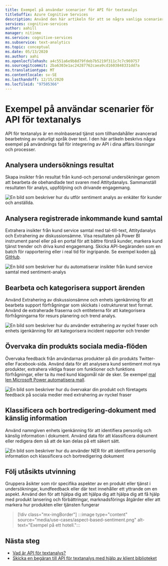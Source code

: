 ```yaml
---
title: Exempel på användar scenarier för API för textanalys
titleSuffix: Azure Cognitive Services
description: Använd den här artikeln för att se några vanliga scenarier för att integrera API för textanalys i dina tjänster och processer.
services: cognitive-services
author: aahill
manager: nitinme
ms.service: cognitive-services
ms.subservice: text-analytics
ms.topic: conceptual
ms.date: 05/13/2020
ms.author: aahi
ms.openlocfilehash: a4c551a6e9b8d79fdeb7b5219f311c7c7c969757
ms.sourcegitcommit: 2ba6303e1ac24287762caea9cd1603848331dd7a
ms.translationtype: MT
ms.contentlocale: sv-SE
ms.lasthandoff: 12/15/2020
ms.locfileid: "97505366"
---
```

# <a name="example-user-scenarios-for-the-text-analytics-api"></a>Exempel på användar scenarier för API för textanalys

API för textanalys är en molnbaserad tjänst som tillhandahåller avancerad bearbetning av naturligt språk över text. I den här artikeln beskrivs några exempel på användnings fall för integrering av API i dina affärs lösningar och processer. 

## <a name="analyze-survey-results"></a>Analysera undersöknings resultat

Skapa insikter från resultat från kund-och personal undersökningar genom att bearbeta de obehandlade text svaren med Attitydanalys. Sammanställ resultaten för analys, uppföljning och drivande engagemang.

![En bild som beskriver hur du utför sentiment analys av enkäter för kunder och anställda.](media/use-cases/survey-results.svg)

## <a name="analyze-recorded-inbound-customer-calls"></a>Analysera registrerade inkommande kund samtal

Extrahera insikter från kund service samtal med tal-till-text, Attitydanalys och Extrahering av diskussionsämne. Visa resultaten på Power BI instrument panel eller på en portal för att bättre förstå kunder, markera kund tjänst trender och driva kund engagemang. Skicka API-begäranden som en batch för rapportering eller i real tid för ingripande. Se exempel koden [på GitHub](https://github.com/rlagh2/callcenteranalytics).

![En bild som beskriver hur du automatiserar insikter från kund service samtal med sentiment-analys](media/use-cases/azure-inbound.svg)

## <a name="process-and-categorize-support-incidents"></a>Bearbeta och kategorisera support ärenden

Använd Extrahering av diskussionsämne och enhets igenkänning för att bearbeta support förfrågningar som skickats i ostrukturerat text format. Använd de extraherade fraserna och entiteterna för att kategorisera förfrågningarna för resurs planering och trend analys.

![En bild som beskriver hur du använder extrahering av nyckel fraser och enhets igenkänning för att kategorisera incident rapporter och trender](media/use-cases/support-incidents.svg)

## <a name="monitor-your-products-social-media-feeds"></a>Övervaka din produkts sociala media-flöden

Övervaka feedback från användarnas produkter på din produkts Twitter-eller Facebook-sida. Använd data för att analysera kund sentiment mot nya produkter, extrahera viktiga fraser om funktioner och funktions förfrågningar, eller ta itu med kund klagomål när de sker. Se exempel [mal len Microsoft Power automatisera mall](https://flow.microsoft.com/galleries/public/templates/2680d2227d074c4d901e36c66e68f6f9/run-sentiment-analysis-on-tweets-and-push-results-to-a-power-bi-dataset/).

![En bild som beskriver hur du övervakar din produkt och företagets feedback på sociala medier med extrahering av nyckel fraser](media/use-cases/social-feed.svg)

## <a name="classify-and-redact-documents-that-have-sensitive-information"></a>Klassificera och bortredigering-dokument med känslig information

Använd namngiven enhets igenkänning för att identifiera personlig och känslig information i dokument. Använd data för att klassificera dokument eller redigera dem så att de kan delas på ett säkert sätt.

![En bild som beskriver hur du använder NER för att identifiera personlig information och klassificera och bortredigering dokument](media/use-cases/sensitive-docs.jpg)

## <a name="perform-opinion-mining"></a>Följ utåsikts utvinning

Gruppera åsikter som rör specifika aspekter av en produkt eller tjänst i undersökningar, kundfeedback eller där text innehåller ett yttrande om en aspekt. Använd den för att hjälpa dig att hjälpa dig att hjälpa dig att få hjälp med produkt lansering och förbättringar, marknadsförings åtgärder eller att markera hur produkten eller tjänsten fungerar 

> [!div class="mx-imgBorder"] 
> :::image type="content" source="media/use-cases/aspect-based-sentiment.png" alt-text="Exempel på ett hotell.":::

## <a name="next-steps"></a>Nästa steg

* [Vad är API för textanalys?](overview.md)
* [Skicka en begäran till API för textanalys med hjälp av klient biblioteket](quickstarts/client-libraries-rest-api.md)
